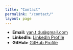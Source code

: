 ```yaml
---
title: "Contact"
permalink: "/contact/"
layout: page
---
```


- **Email:** [yan.t.du@gmail.com](mailto:yan.t.du@gmail.com)
- **LinkedIn:** [LinkedIn Profile](http://linkedin.com/in/yan-du-2b9033234)
- **GitHub:** [GitHub Profile](https://github.com/YanTDu)
